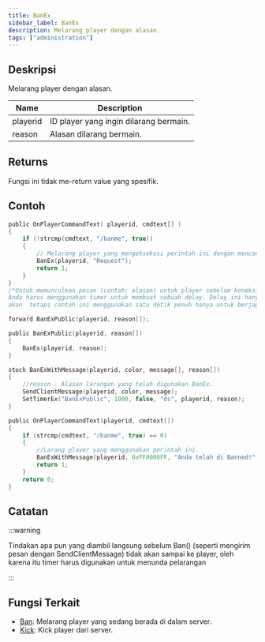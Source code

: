 ```yaml
---
title: BanEx
sidebar_label: BanEx
description: Melarang player dengan alasan.
tags: ["administration"]
---
```


## Deskripsi

Melarang player dengan alasan.

| Name     | Description                            |
| -------- | -------------------------------------- |
| playerid | ID player yang ingin dilarang bermain. |
| reason   | Alasan dilarang bermain.               |

## Returns

Fungsi ini tidak me-return value yang spesifik.

## Contoh

```c
public OnPlayerCommandText( playerid, cmdtext[] )
{
    if (!strcmp(cmdtext, "/banme", true))
    {
        // Melarang player yang mengeksekusi perintah ini dengan mencantumkan alasan ("Request")
        BanEx(playerid, "Request");
        return 1;
    }
}
/*Untuk memunculkan pesan (contoh: alasan) untuk player sebelum koneksi terputus
Anda harus menggunakan timer untuk membuat sebuah delay. Delay ini hanya membutuhkan beberapa milisekon saja,
akan  tetapi contoh ini menggunakan satu detik penuh hanya untuk berjaga-jaga.*/

forward BanExPublic(playerid, reason[]);

public BanExPublic(playerid, reason[])
{
    BanEx(playerid, reason);
}

stock BanExWithMessage(playerid, color, message[], reason[])
{
    //reason - Alasan larangan yang telah digunakan BanEx.
    SendClientMessage(playerid, color, message);
    SetTimerEx("BanExPublic", 1000, false, "ds", playerid, reason);
}

public OnPlayerCommandText(playerid, cmdtext[])
{
    if (strcmp(cmdtext, "/banme", true) == 0)
    {
        //Larang player yang menggunakan perintah ini.
        BanExWithMessage(playerid, 0xFF0000FF, "Anda telah di Banned!", "Request");
        return 1;
    }
    return 0;
}
```

## Catatan

:::warning

Tindakan apa pun yang diambil langsung sebelum Ban() (seperti mengirim pesan dengan SendClientMessage) tidak akan sampai ke player, oleh karena itu timer harus digunakan untuk menunda pelarangan

:::

## Fungsi Terkait

- [Ban](Ban): Melarang player yang sedang berada di dalam server.
- [Kick](Kick): Kick player dari server.
